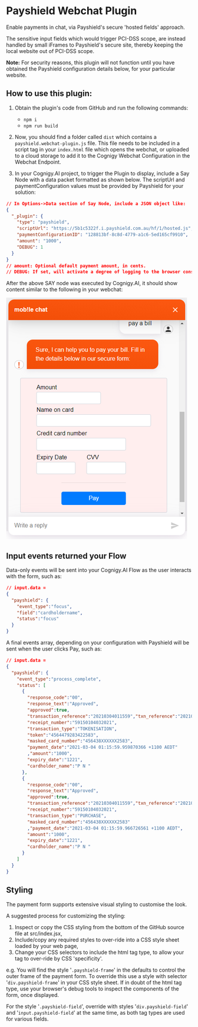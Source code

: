 # Payshield Webchat Plugin

Enable payments in chat, via Payshield's secure 'hosted fields' approach.

The sensitive input fields which would trigger PCI-DSS scope, are instead handled by small iFrames to Payshield's secure site,
thereby keeping the local website out of PCI-DSS scope.

**Note:** For security reasons, this plugin will not function until you have obtained the Payshield configuration details below, for your particular website.



## How to use this plugin:

1. Obtain the plugin's code from GitHub and run the following commands:
    - `npm i`
    - `npm run build`

2. Now, you should find a folder called `dist` which contains a `payshield.webchat-plugin.js` file. This file needs to be included in a script tag in your `index.html` file which opens the webchat, or uploaded to a cloud storage to add it to the Cognigy Webchat Configuration in the Webchat Endpoint.

3. In your Cognigy.AI project, to trigger the Plugin to display, include a Say Node with a data packet formatted as shown below. The scriptUrl and paymentConfiguration values must be provided by Payshield for your solution:

```json
// In Options->Data section of Say Node, include a JSON object like:
{
  "_plugin": {
    "type": "payshield",
    "scriptUrl": "https://5b1c5322f.i.payshield.com.au/hf/1/hosted.js",
    "paymentConfigurationID": "128813bf-8c8d-4779-a1c6-5ed165cf9910",
    "amount": "1000",
    "DEBUG": 1
  }
}
// amount: Optional default payment amount, in cents.
// DEBUG: If set, will activate a degree of logging to the browser console for form activities.
```

After the above SAY node was executed by Cognigy.AI, it should show content similar to the following in your webchat:

<img src="./docs/1.png"></img>

## Input events returned your Flow

Data-only events will be sent into your Cognigy.AI Flow as the user interacts with the form, such as:
```json
// input.data =
{
  "payshield": {
    "event_type":"focus",
    "field":"cardholdername",
    "status":"focus"
  }
}
```

A final events array, depending on your configuration with Payshield will be sent when the user clicks Pay, such as:
```json
// input.data =
{
  "payshield": {
    "event_type":"process_complete",
    "status": [
      {
        "response_code":"00",
        "response_text":"Approved",
        "approved":true,
        "transaction_reference":"20210304011559","txn_reference":"20210304011559",
        "receipt_number":"59150104032021",
        "transaction_type":"TOKENISATION",
        "token":"4564479283422583",
        "masked_card_number":"456438XXXXXX2583",
        "payment_date":"2021-03-04 01:15:59.959870366 +1100 AEDT"
        ,"amount":"1000",
        "expiry_date":"1221",
        "cardholder_name":"P N "
      },
      {
        "response_code":"00",
        "response_text":"Approved",
        "approved":true,
        "transaction_reference":"20210304011559","txn_reference":"20210304011559",
        "receipt_number":"59150104032021",
        "transaction_type":"PURCHASE",
        "masked_card_number":"456438XXXXXX2583"
        ,"payment_date":"2021-03-04 01:15:59.966726561 +1100 AEDT",
        "amount":"1000",
        "expiry_date":"1221",
        "cardholder_name":"P N "
      }
    ]
  }
}
```

## Styling
The payment form supports extensive visual styling to customise the look.

A suggested process for customizing the styling:
1. Inspect or copy the CSS styling from the bottom of the GitHub source file at src/index.jsx,
2. Include/copy any required styles to over-ride into a CSS style sheet loaded by your web page,
3. Change your CSS selectors to include the html tag type, to allow your tag to over-ride by CSS 'specificity'.

e.g. You will find the style '`.payshield-frame`' in the defaults to control the outer frame of the payment form. To override this use a style with selector '`div.payshield-frame`' in your CSS style sheet. If in doubt of the html tag type, use your browser's debug tools to inspect the components of the form, once displayed.

For the style '`.payshield-field`', override with styles '`div.payshield-field`' and '`input.payshield-field`' at the same time, as both tag types are used for various fields.
